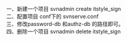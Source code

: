 一、新建一个项目 svnadmin create  itstyle_sign  
二、配置项目 conf下的 svnserve.conf  
三、修改password-db  和authz-db 的路径即可。  
四、删除一个项目 svnadmin delete itstyle_sign
